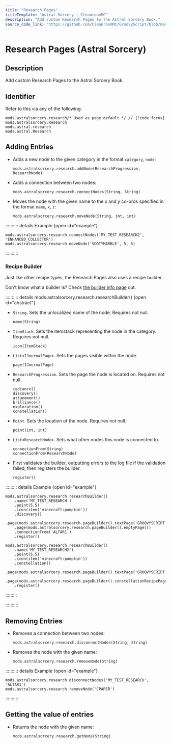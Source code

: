 ```yaml
---
title: "Research Pages"
titleTemplate: "Astral Sorcery | CleanroomMC"
description: "Add custom Research Pages to the Astral Sorcery Book."
source_code_link: "https://github.com/CleanroomMC/GroovyScript/blob/master/src/main/java/com/cleanroommc/groovyscript/compat/mods/astralsorcery/Research.java"
---
```


# Research Pages (Astral Sorcery)

## Description

Add custom Research Pages to the Astral Sorcery Book.

## Identifier

Refer to this via any of the following:

```groovy:no-line-numbers {1}
mods.astralsorcery.research/* Used as page default */ // [!code focus]
mods.astralsorcery.Research
mods.astral.research
mods.astral.Research
```


## Adding Entries

- Adds a new node to the given category in the format `category`, `node`:

    ```groovy:no-line-numbers
    mods.astralsorcery.research.addNode(ResearchProgression, ResearchNode)
    ```

- Adds a connection between two nodes:

    ```groovy:no-line-numbers
    mods.astralsorcery.research.connectNodes(String, String)
    ```

- Moves the node with the given name to the x and y co-ords specified in the format `name`, `x`, `z`:

    ```groovy:no-line-numbers
    mods.astralsorcery.research.moveNode(String, int, int)
    ```

:::::::::: details Example {open id="example"}
```groovy:no-line-numbers
mods.astralsorcery.research.connectNodes('MY_TEST_RESEARCH2', 'ENHANCED_COLLECTOR')
mods.astralsorcery.research.moveNode('SOOTYMARBLE', 5, 6)
```

::::::::::

### Recipe Builder

Just like other recipe types, the Research Pages also uses a recipe builder.

Don't know what a builder is? Check [the builder info page](../../getting_started/builder.md) out.

:::::::::: details mods.astralsorcery.research.researchBuilder() {open id="abstract"}
- `String`. Sets the unlocalized name of the node. Requires not null.

    ```groovy:no-line-numbers
    name(String)
    ```

- `ItemStack`. Sets the itemstack representing the node in the category. Requires not null.

    ```groovy:no-line-numbers
    icon(ItemStack)
    ```

- `List<IJournalPage>`. Sets the pages visible within the node.

    ```groovy:no-line-numbers
    page(IJournalPage)
    ```

- `ResearchProgression`. Sets the page the node is located on. Requires not null.

    ```groovy:no-line-numbers
    radiance()
    discovery()
    attunement()
    brilliance()
    exploration()
    constellation()
    ```

- `Point`. Sets the location of the node. Requires not null.

    ```groovy:no-line-numbers
    point(int, int)
    ```

- `List<ResearchNode>`. Sets what other nodes this node is connected to.

    ```groovy:no-line-numbers
    connectionFrom(String)
    connectionFrom(ResearchNode)
    ```

- First validates the builder, outputting errors to the log file if the validation failed, then registers the builder.

    ```groovy:no-line-numbers
    register()
    ```

::::::::: details Example {open id="example"}
```groovy:no-line-numbers
mods.astralsorcery.research.researchBuilder()
    .name('MY_TEST_RESEARCH')
    .point(5,5)
    .icon(item('minecraft:pumpkin'))
    .discovery()
    .page(mods.astralsorcery.research.pageBuilder().textPage('GROOVYSCRIPT.RESEARCH.PAGE.TEST'))
    .page(mods.astralsorcery.research.pageBuilder().emptyPage())
    .connectionFrom('ALTAR1')
    .register()

mods.astralsorcery.research.researchBuilder()
    .name('MY_TEST_RESEARCH2')
    .point(5,5)
    .icon(item('minecraft:pumpkin'))
    .constellation()
    .page(mods.astralsorcery.research.pageBuilder().textPage('GROOVYSCRIPT.RESEARCH.PAGE.TEST2'))
    .page(mods.astralsorcery.research.pageBuilder().constellationRecipePage(item('minecraft:pumpkin')))
    .register()
```

:::::::::

::::::::::

## Removing Entries

- Removes a connection between two nodes:

    ```groovy:no-line-numbers
    mods.astralsorcery.research.disconnectNodes(String, String)
    ```

- Removes the node with the given name:

    ```groovy:no-line-numbers
    mods.astralsorcery.research.removeNode(String)
    ```

:::::::::: details Example {open id="example"}
```groovy:no-line-numbers
mods.astralsorcery.research.disconnectNodes('MY_TEST_RESEARCH', 'ALTAR1')
mods.astralsorcery.research.removeNode('CPAPER')
```

::::::::::

## Getting the value of entries

- Returns the node with the given name:

    ```groovy:no-line-numbers
    mods.astralsorcery.research.getNode(String)
    ```
